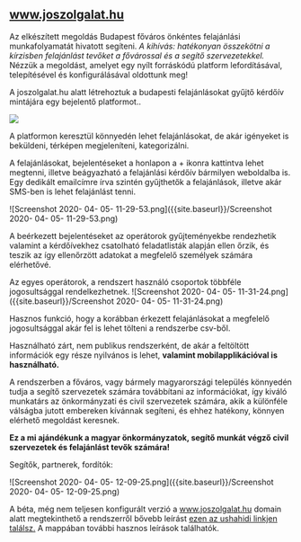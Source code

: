 ## www.joszolgalat.hu

Az elkészített megoldás Budapest főváros önkéntes felajánlási munkafolyamatát hivatott segíteni. 
_A kihívás: hatékonyan összekötni a kírzisben felajánlást tevőket a fővárossal és a segítő szervezetekkel._
Nézzük a megoldást, amelyet egy nyílt forráskódú platform lefordításával, telepítésével és konfigurálásával oldottunk meg! 

A joszolgalat.hu alatt létrehoztuk a budapesti felajánlásokat gyűjtő kérdőív mintájára egy bejelentő platformot..

![]({{site.baseurl}}//Screenshot%202020-%2004-%2005-%2011-27-52.png)


A platformon keresztül könnyedén lehet felajánlásokat, de akár igényeket is beküldeni, térképen megjeleníteni, kategorizálni. 




A felajánlásokat, bejelentéseket a honlapon a + ikonra kattintva lehet megtenni, illetve beágyazható a felajánlási kérdőív bármilyen weboldalba is. Egy dedikált emailcímre írva szintén gyűjthetők a felajánlások,  illetve akár SMS-ben is lehet felajánlást tenni.

![Screenshot 2020- 04- 05- 11-29-53.png]({{site.baseurl}}/Screenshot 2020- 04- 05- 11-29-53.png)


A beérkezett bejelentéseket az operátorok gyűjteményekbe rendezhetik valamint a kérdőívekhez csatolható feladatlisták alapján ellen	őrzik, és teszik az így ellenőrzött adatokat a megfelelő személyek számára elérhetővé.

Az egyes operátorok, a rendszert használó csoportok többféle jogosultsággal rendelkezhetnek. 
![Screenshot 2020- 04- 05- 11-31-24.png]({{site.baseurl}}/Screenshot 2020- 04- 05- 11-31-24.png)


Hasznos funkció, hogy a korábban érkezett felajánlásokat a megfelelő jogosultsággal akár fel is lehet tölteni a rendszerbe csv-ből.

Használható zárt, nem publikus rendszerként, de akár a feltöltött információk egy része nyilvános is lehet, **valamint mobilapplikációval is használható.**

A rendszerben a főváros, vagy bármely magyarországi település könnyedén tudja a segítő szervezetek számára továbbítani az információkat, így kiváló munkatárs az önkormányzati és civil szervezetek számára, akik a különféle válságba jutott embereken kívánnak segíteni, és ehhez hatékony, könnyen elérhető megoldást keresnek.

**Ez a mi ajándékunk a magyar önkormányzatok, segítő munkát végző civil szervezetek és felajánlást tevők számára!**

Segítők, partnerek, fordítók:

![Screenshot 2020- 04- 05- 12-09-25.png]({{site.baseurl}}/Screenshot 2020- 04- 05- 12-09-25.png)



A béta, még nem teljesen konfigurált verzió a www.joszolgalat.hu domain alatt megtekinthető a rendszerről bővebb leírást [ezen az ushahidi linkjen találsz.](https://github.com/ushahidi)
A mappában további hasznos leírások találhatók. 
